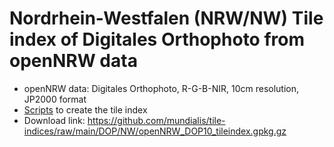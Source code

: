 # Nordrhein-Westfalen (NRW/NW) Tile index of Digitales Orthophoto from openNRW data

* openNRW data: Digitales Orthophoto, R-G-B-NIR, 10cm resolution, JP2000 format
* [Scripts](https://github.com/mundialis/openNRW/tree/master/dop) to create the tile index
* Download link: https://github.com/mundialis/tile-indices/raw/main/DOP/NW/openNRW_DOP10_tileindex.gpkg.gz